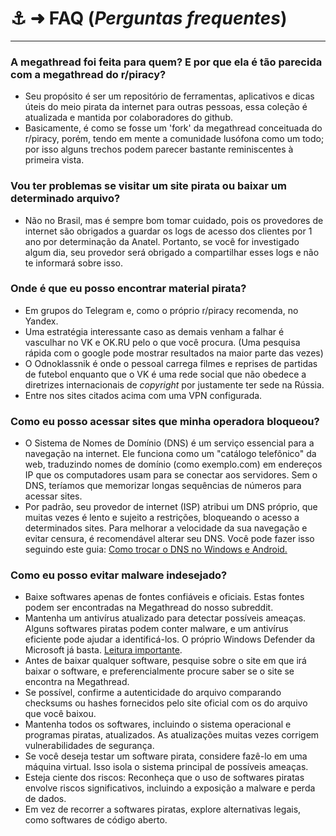 # ⚓️ ➜ **FAQ** (_Perguntas frequentes_)

---

### A megathread foi feita para quem? E por que ela é tão parecida com a megathread do r/piracy?

- Seu propósito é ser um repositório de ferramentas, aplicativos e dicas úteis do meio pirata da internet para outras pessoas, essa coleção é atualizada e mantida por colaboradores do github.
- Basicamente, é como se fosse um 'fork' da megathread conceituada do r/piracy, porém, tendo em mente a comunidade lusófona como um todo; por isso alguns trechos podem parecer bastante reminiscentes à primeira vista.

### Vou ter problemas se visitar um site pirata ou baixar um determinado arquivo?

- Não no Brasil, mas é sempre bom tomar cuidado, pois os provedores de internet são obrigados a guardar os logs de acesso dos clientes por 1 ano por determinação da Anatel. Portanto, se você for investigado algum dia, seu provedor será obrigado a compartilhar esses logs e não te informará sobre isso.

### Onde é que eu posso encontrar material pirata?

- Em grupos do Telegram e, como o próprio r/piracy recomenda, no Yandex.
- Uma estratégia interessante caso as demais venham a falhar é vasculhar no VK e OK.RU pelo o que você procura. (Uma pesquisa rápida com o google pode mostrar resultados na maior parte das vezes)
- O Odnoklassnik é onde o pessoal carrega filmes e reprises de partidas de futebol enquanto que o VK é uma rede social que não obedece a diretrizes internacionais de _copyright_ por justamente ter sede na Rússia.
- Entre nos sites citados acima com uma VPN configurada.
  
### Como eu posso acessar sites que minha operadora bloqueou?

- O Sistema de Nomes de Domínio (DNS) é um serviço essencial para a navegação na internet. Ele funciona como um "catálogo telefônico" da web, traduzindo nomes de domínio (como exemplo.com) em endereços IP que os computadores usam para se conectar aos servidores. Sem o DNS, teríamos que memorizar longas sequências de números para acessar sites.
- Por padrão, seu provedor de internet (ISP) atribui um DNS próprio, que muitas vezes é lento e sujeito a restrições, bloqueando o acesso a determinados sites. Para melhorar a velocidade da sua navegação e evitar censura, é recomendável alterar seu DNS. Você pode fazer isso seguindo este guia: [Como trocar o DNS no Windows e Android.](/guias/dns)

### Como eu posso evitar malware indesejado?

- Baixe softwares apenas de fontes confiáveis e oficiais. Estas fontes podem ser encontradas na Megathread do nosso subreddit.
- Mantenha um antivírus atualizado para detectar possíveis ameaças. Alguns softwares piratas podem conter malware, e um antivírus eficiente pode ajudar a identificá-los. O próprio Windows Defender da Microsoft já basta. [Leitura importante](/posts/antivirus).
- Antes de baixar qualquer software, pesquise sobre o site em que irá baixar o software, e preferencialmente procure saber se o site se encontra na Megathread.
- Se possível, confirme a autenticidade do arquivo comparando checksums ou hashes fornecidos pelo site oficial com os do arquivo que você baixou.
- Mantenha todos os softwares, incluindo o sistema operacional e programas piratas, atualizados. As atualizações muitas vezes corrigem vulnerabilidades de segurança.
- Se você deseja testar um software pirata, considere fazê-lo em uma máquina virtual. Isso isola o sistema principal de possíveis ameaças.
- Esteja ciente dos riscos: Reconheça que o uso de softwares piratas envolve riscos significativos, incluindo a exposição a malware e perda de dados.
- Em vez de recorrer a softwares piratas, explore alternativas legais, como softwares de código aberto.
